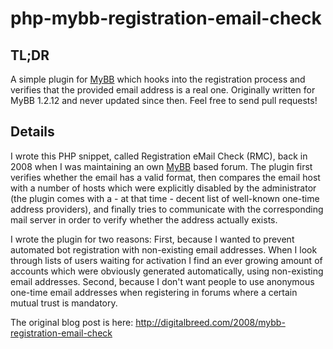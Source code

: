 php-mybb-registration-email-check
=================================

TL;DR
--------
A simple plugin for <a href="http://www.mybboard.net/">MyBB</a> which hooks into the registration process and verifies that the provided email address is a real one.
Originally written for MyBB 1.2.12 and never updated since then. Feel free to send pull requests!

Details
-------

I wrote this PHP snippet, called Registration eMail Check (RMC), back in 2008 when I was maintaining an own <a href="http://www.mybboard.net/">MyBB</a> based forum. The plugin first verifies whether the email has a valid format, then compares the email host with a number of hosts which were explicitly disabled by the administrator (the plugin comes with a - at that time - decent list of well-known one-time address providers), and finally tries to communicate with the corresponding mail server in order to verify whether the address actually exists.

I wrote the plugin for two reasons: First, because I wanted to prevent automated bot registration with non-existing email addresses. When I look through lists of users waiting for activation I find an ever growing amount of accounts which were obviously generated automatically, using non-existing email addresses. Second, because I don't want people to use anonymous one-time email addresses when registering in forums where a certain mutual trust is mandatory.

The original blog post is here: http://digitalbreed.com/2008/mybb-registration-email-check

